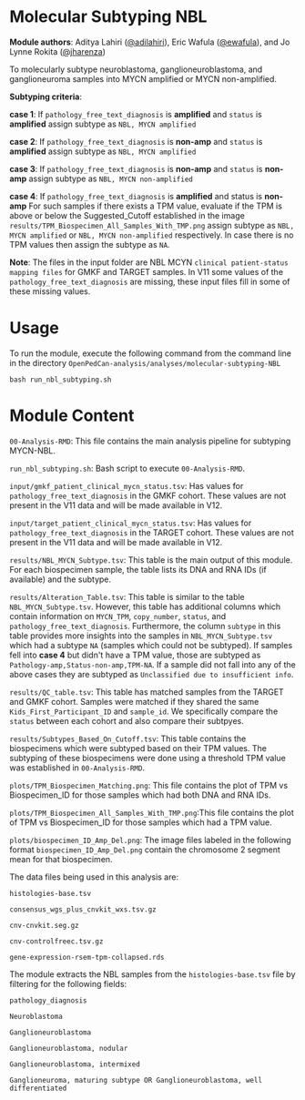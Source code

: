 # Molecular Subtyping NBL
**Module authors**: Aditya Lahiri ([@adilahiri](https://github.com/adilahiri)), Eric Wafula ([@ewafula](https://github.com/ewafula)), and Jo Lynne Rokita ([@jharenza](https://github.com/jharenza))

To molecularly subtype neuroblastoma, ganglioneuroblastoma, and ganglioneuroma samples into MYCN amplified or MYCN non-amplified.

**Subtyping criteria**:

**case 1**:
If `pathology_free_text_diagnosis` is **amplified** and `status` is **amplified** assign subtype as `NBL, MYCN amplified`

**case 2**:
If `pathology_free_text_diagnosis` is **non-amp** and `status` is **amplified** assign subtype as `NBL, MYCN amplified`

**case 3**:
If `pathology_free_text_diagnosis` is **non-amp** and `status` is **non-amp** assign subtype as `NBL, MYCN non-amplified`

**case 4**:
If `pathology_free_text_diagnosis` is **amplified** and status is **non-amp**
For such samples if there exists a TPM value, evaluate if the TPM is above or below the Suggested_Cutoff established in the image `results/TPM_Biospecimen_All_Samples_With_TMP.png` assign subtype as `NBL, MYCN amplified` or `NBL, MYCN non-amplified` respectively.  In case there is no TPM values then assign the subtype as `NA`. 

**Note**: The files in the input folder are NBL MCYN `clinical patient-status mapping files` for GMKF and TARGET samples. In V11 some values of the `pathology_free_text_diagnosis` are missing, these input files fill in some of these missing values. 

# Usage
To run the module, execute the following command from the command line in the directory `OpenPedCan-analysis/analyses/molecular-subtyping-NBL` 

`bash run_nbl_subtyping.sh `

# Module Content
`00-Analysis-RMD`: This file contains the main analysis pipeline for subtyping MYCN-NBL. 

`run_nbl_subtyping.sh`: Bash script to execute `00-Analysis-RMD`.

`input/gmkf_patient_clinical_mycn_status.tsv`: Has values for `pathology_free_text_diagnosis` in the GMKF cohort. These values are not present in the V11 data and will be made available in V12.

`input/target_patient_clinical_mycn_status.tsv`: Has values for `pathology_free_text_diagnosis` in the TARGET cohort. These values are not present in the V11 data and will be made available in V12.

`results/NBL_MYCN_Subtype.tsv`: This table is the main output of this module. For each biospecimen sample, the table  lists its DNA and RNA IDs (if available) and the subtype. 

`results/Alteration_Table.tsv`: This table is similar to the table `NBL_MYCN_Subtype.tsv`. However, this table has 
additional columns which contain information on `MYCN_TPM`,	`copy_number`,	`status`, and	`pathology_free_text_diagnosis`. Furthermore, the column `subtype` in this table provides more insights into the samples in `NBL_MYCN_Subtype.tsv` which had a subtype `NA` (samples which could not be subtyped). If samples fell into **case 4** but didn't have a TPM value, those are subtyped as `Pathology-amp,Status-non-amp,TPM-NA`.  If a sample did not fall into any of the above cases they are subtyped as `Unclassified due to insufficient info`.

`results/QC_table.tsv`: This table has matched samples from the TARGET and GMKF cohort. Samples were matched if they shared the same `Kids_First_Participant_ID` and `sample_id`. We specifically compare the `status` between each cohort and also compare their subtpyes. 

`results/Subtypes_Based_On_Cutoff.tsv`: This table contains the biospecimens which were subtyped based on their TPM values. The subtyping of these biospecimens were done using a threshold TPM value was established in `00-Analysis-RMD`. 

`plots/TPM_Biospecimen_Matching.png`: This file contains the plot of TPM vs Biospecimen_ID for those samples which had both DNA and RNA IDs. 


`plots/TPM_Biospecimen_All_Samples_With_TMP.png`:This file contains the plot of TPM vs Biospecimen_ID for those samples which had a TPM value. 

`plots/biospecimen_ID_Amp_Del.png`: The image files labeled in the following format `biospecimen_ID_Amp_Del.png` contain the chromosome 2 segment mean for that biospecimen.










The data files being used in this analysis are:
```
histologies-base.tsv

consensus_wgs_plus_cnvkit_wxs.tsv.gz

cnv-cnvkit.seg.gz

cnv-controlfreec.tsv.gz

gene-expression-rsem-tpm-collapsed.rds
```
The module extracts the NBL samples from the `histologies-base.tsv` file by filtering for the following fields:

`pathology_diagnosis`
```
Neuroblastoma

Ganglioneuroblastoma

Ganglioneuroblastoma, nodular

Ganglioneuroblastoma, intermixed

Ganglioneuroma, maturing subtype OR Ganglioneuroblastoma, well differentiated

```





